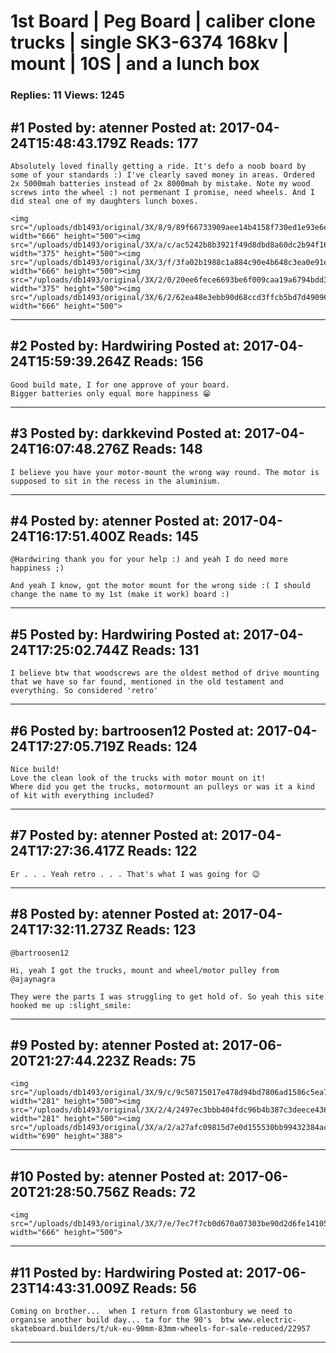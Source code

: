 # 1st Board &#124; Peg Board &#124; caliber clone trucks &#124; single SK3-6374 168kv &#124; mount &#124; 10S &#124; and a lunch box

### Replies: 11 Views: 1245

## \#1 Posted by: atenner Posted at: 2017-04-24T15:48:43.179Z Reads: 177

```
Absolutely loved finally getting a ride. It's defo a noob board by some of your standards :) I've clearly saved money in areas. Ordered 2x 5000mah batteries instead of 2x 8000mah by mistake. Note my wood screws into the wheel :) not permenant I promise, need wheels. And I did steal one of my daughters lunch boxes. 

<img src="/uploads/db1493/original/3X/8/9/89f66733909aee14b4158f730ed1e93e6ef39f4f.JPG" width="666" height="500"><img src="/uploads/db1493/original/3X/a/c/ac5242b8b3921f49d8dbd8a60dc2b94f169c4e08.JPG" width="375" height="500"><img src="/uploads/db1493/original/3X/3/f/3fa02b1988c1a884c90e4b648c3ea0e91e977f2d.JPG" width="666" height="500"><img src="/uploads/db1493/original/3X/2/0/20ee6fece6693be6f009caa19a6794bdd323b11c.JPG" width="375" height="500"><img src="/uploads/db1493/original/3X/6/2/62ea48e3ebb90d68ccd3ffcb5bd7d49096fd4021.JPG" width="666" height="500">
```

---
## \#2 Posted by: Hardwiring Posted at: 2017-04-24T15:59:39.264Z Reads: 156

```
Good build mate, I for one approve of your board.
Bigger batteries only equal more happiness 😁
```

---
## \#3 Posted by: darkkevind Posted at: 2017-04-24T16:07:48.276Z Reads: 148

```
I believe you have your motor-mount the wrong way round. The motor is supposed to sit in the recess in the aluminium.
```

---
## \#4 Posted by: atenner Posted at: 2017-04-24T16:17:51.400Z Reads: 145

```
@Hardwiring thank you for your help :) and yeah I do need more happiness ;)

And yeah I know, got the motor mount for the wrong side :( I should change the name to my 1st (make it work) board :)
```

---
## \#5 Posted by: Hardwiring Posted at: 2017-04-24T17:25:02.744Z Reads: 131

```
I believe btw that woodscrews are the oldest method of drive mounting that we have so far found, mentioned in the old testament and everything. So considered 'retro'
```

---
## \#6 Posted by: bartroosen12 Posted at: 2017-04-24T17:27:05.719Z Reads: 124

```
Nice build!
Love the clean look of the trucks with motor mount on it!
Where did you get the trucks, motormount an pulleys or was it a kind of kit with everything included?
```

---
## \#7 Posted by: atenner Posted at: 2017-04-24T17:27:36.417Z Reads: 122

```
Er . . . Yeah retro . . . That's what I was going for 😉
```

---
## \#8 Posted by: atenner Posted at: 2017-04-24T17:32:11.273Z Reads: 123

```
@bartroosen12 

Hi, yeah I got the trucks, mount and wheel/motor pulley from @ajaynagra 

They were the parts I was struggling to get hold of. So yeah this site hooked me up :slight_smile:
```

---
## \#9 Posted by: atenner Posted at: 2017-06-20T21:27:44.223Z Reads: 75

```
<img src="/uploads/db1493/original/3X/9/c/9c50715017e478d94bd7806ad1586c5ea7a488e1.jpg" width="281" height="500"><img src="/uploads/db1493/original/3X/2/4/2497ec3bbb404fdc96b4b387c3deece43663509b.jpg" width="281" height="500"><img src="/uploads/db1493/original/3X/a/2/a27afc09815d7e0d155530bb99432384ac625513.jpg" width="690" height="388">
```

---
## \#10 Posted by: atenner Posted at: 2017-06-20T21:28:50.756Z Reads: 72

```
<img src="/uploads/db1493/original/3X/7/e/7ec7f7cb0d670a07303be90d2d6fe14105020cc4.jpg" width="666" height="500">
```

---
## \#11 Posted by: Hardwiring Posted at: 2017-06-23T14:43:31.009Z Reads: 56

```
Coming on brother...  when I return from Glastonbury we need to organise another build day... ta for the 90's  btw www.electric-skateboard.builders/t/uk-eu-90mm-83mm-wheels-for-sale-reduced/22957
```

---
